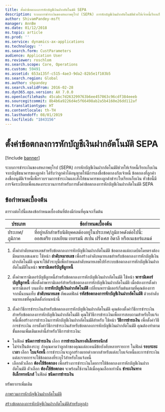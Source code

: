```yaml
---
title: ตั้งค่าข้อตกลงการหักบัญชีเงินฝากอัตโนมัติ SEPA
description: ระบบการชำระเงินของสหภาพยุโรป (SEPA) การหักบัญชีเงินฝากอัตโนมัติช่วยให้เจ้าหนี้เรียกเก็บเงินจากบัญชีธนาคารของลูกค้า ได้รับว่าลูกค้าได้อนุญาตให้มีการลงชื่อข้อตกลงกับเจ้าหนี้
author: ShivamPandey-msft
manager: AnnBe
ms.date: 01/12/2018
ms.topic: article
ms.prod: ''
ms.service: dynamics-ax-applications
ms.technology: ''
ms.search.form: CustParameters
audience: Application User
ms.reviewer: roschlom
ms.search.scope: Core, Operations
ms.custom: 59491
ms.assetid: 653a135f-c515-4ae3-9da2-82b5e1f103b5
ms.search.region: Global
ms.author: shpandey
ms.search.validFrom: 2016-02-28
ms.dyn365.ops.version: AX 7.0.0
ms.openlocfilehash: 45cabc7d263299763b6ee457063c96cdf384eeeb
ms.sourcegitcommit: 8b4b6a9226d4e5f66498ab2a5b4160e26dd112af
ms.translationtype: HT
ms.contentlocale: th-TH
ms.lasthandoff: 08/01/2019
ms.locfileid: "1843156"
---
```

# <a name="set-up-sepa-direct-debit-mandate"></a>ตั้งค่าข้อตกลงการหักบัญชีเงินฝากอัตโนมัติ SEPA

[!include [banner](../includes/banner.md)]

ระบบการชำระเงินของสหภาพยุโรป (SEPA) การหักบัญชีเงินฝากอัตโนมัติช่วยให้เจ้าหนี้เรียกเก็บเงินจากบัญชีธนาคารของลูกค้า ได้รับว่าลูกค้าได้อนุญาตให้มีการลงชื่อข้อตกลงกับเจ้าหนี้ ข้อตกลงที่ลูกค้าลงชื่ออนุมัติเจ้าหนี้เพื่อรวบรวมการชำระเงินและสั่งให้ธนาคารของลูกค้าชำระใบเรียกเก็บเงิน หัวข้อนี้มีการจัดระเบียบเพื่อแสดงกระบวนการสำหรับการตั้งค่าข้อตกลงการหักบัญชีเงินฝากอัตโนมัติ SEPA

## <a name="prerequisites"></a>ข้อกำหนดเบื้องต้น
ตารางต่อไปนี้แสดงข้อกำหนดเบื้องต้นที่ต้องมีก่อนที่คุณจะเริ่มต้น

| ประเภท       | ข้อกำหนดเบื้องต้น                                                                                                                                              |
|----------------|-----------------------------------------------------------------------------------------------------------------------------------------------------------|
| ประเทศ/ภูมิภาค | ที่อยู่หลักสำหรับนิติบุคคลต้องอยู่ในประเทศ/ภูมิภาคดังต่อไปนี้: ออสเตรีย เบลเยียม เยอรมนี สเปน ฝรั่งเศส อิตาลี หรือเนเธอร์แลนด์ |

1. ตั้งค่าลำดับหมายเลขสำหรับข้อตกลงการหักบัญชีเงินฝากอัตโนมัติ ข้อตกลงแต่ละเดบิตโดยตรงต้องมีหมายเลขเฉพาะ ใช้หน้า **ลำดับหมายเลข** เพื่อสร้างลำดับหมายเลขสำหรับข้อตกลงการหักบัญชีเงินฝากอัตโนมัติ คุณจะใช้ตัวระบุนี้เพื่อกำหนดลำดับหมายเลขไปยังระบบข้อตกลงการหักบัญชีเงินฝากอัตโนมัติในหน้า **พารามิเตอร์บัญชีลูกหนี้**

2. ตั้งค่าพารามิเตอร์บัญชีลูกหนี้สำหรับข้อตกลงการหักบัญชีเงินฝากอัตโนมัติ ใช้หน้า **พารามิเตอร์บัญชีลูกหนี้** เพื่อตั้งค่าพารามิเตอร์สำหรับข้อตกลงการหักบัญชีเงินฝากอัตโนมัติ เมื่อต้องการตั้งค่าพารามิเตอร์ บนแท็บ **การหักบัญชีเงินฝากอัตโนมัติ** เปลี่ยนพารามิเตอร์เริ่มต้นตามที่คุณต้องการ จากนั้นบนแท็บ **ลำดับหมายเลข** อัพเดตฟิลด์ **รหัสข้อตกลงการหักบัญชีเงินฝากอัตโนมัติ** ด้วยลำดับหมายเลขที่คุณติดตั้งก่อนหน้านี้

3. ตั้งค่าวิธีการชำระเงินสำหรับข้อตกลงการหักบัญชีเงินฝากอัตโนมัติ คุณต้องตั้งค่าวิธีการชำระเงินสำหรับข้อตกลงการหักบัญชีเงินฝากอัตโนมัติ คุณใช้วิธีการชำระเงินเพื่อการสอบถามสำหรับใบแจ้งหนี้เพื่อสร้างการชำระเงินการหักบัญชีเงินฝากอัตโนมัติสำหรับ ใช้หน้า **วิธีการชำระเงิน** เพื่อตั้งค่าวิธีการชำระเงิน การตั้งค่าวิธีการชำระเงินสำหรับข้อตกลงการหักบัญชีเงินฝากอัตโนมัติ คุณต้องทำตามขั้นตอนเพิ่มเติมเหล่านี้สำหรับวิธีการชำระเงิน:

-   ในฟิลด์ **ชนิดการชำระเงิน** เลือก **การชำระเงินทางอิเล็กทรอนิกส์**
-   ไม่จำเป็นต้องระบุ: ถ้าคุณคาดว่าลูกค้าของคุณแต่ละคนมีข้อบังคับหลายรายการ ในฟิลด์ **รอบระยะเวลา** เลือก **ใบแจ้งหนี้** การชำระเงินจะถูกสร้างแยกต่างหากสำหรับแต่ละใบแจ้งหนี้และการชำระเงินแต่ละรายการจะใช้ข้อตกลงที่ระบุไว้สำหรับใบแจ้งหนี้
-   เลือกตัวเลือก **ต้องใช้ข้อตกลง** เพื่อสร้างการชำระเงินโดยการใช้ข้อตกลงการหักบัญชีเงินฝากอัตโนมัติ ตัวเลือก **ต้องใช้ข้อตกลง** จะพร้อมใช้งานได้เมื่อคุณเลือกเท่านั้น **ชำระเงินทางอิเล็กทรอนิกส์** ในฟิลด์ **ชนิดการชำระเงิน**

ทรัพยากรเพิ่มเติม

[ภาพรวมการหักบัญชีเงินฝากอัตโนมัติ](sepa-direct-debit-overview.md) 

[สร้างข้อตกลงการหักบัญชีเงินฝากอัตโนมัติสำหรับลูกค้า](tasks/create-direct-debit-mandate-customer.md) 

